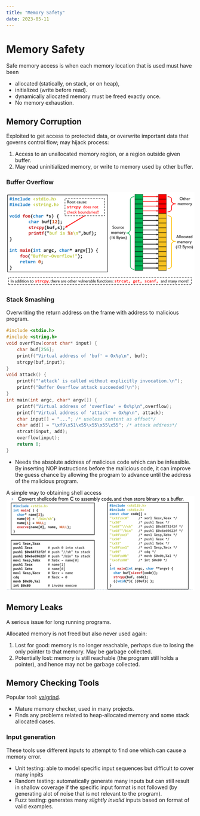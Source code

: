 ```yaml
---
title: "Memory Safety"
date: 2023-05-11
---
```

# Memory Safety
Safe memory access is when each memory location that is used must have been
- allocated (statically, on stack, or on heap),
- initialized (write before read).
- dynamically allocated memory must be freed exactly once.
- No memory exhaustion.
## Memory Corruption
Exploited to get access to protected data, or overwrite important data that governs control flow; may hijack process:
1. Access to an unallocated memory region, or a region outside given buffer.
2. May read uninitialized memory, or write to memory used by other buffer.
### Buffer Overflow
![](Pics/Pasted%20image%2020230911011103.png)
### Stack Smashing
Overwriting the return address on the frame with address to malicious program.
```c
#include <stdio.h>  
#include <string.h>  
void overflow(const char* input) {  
	char buf[256];  
	printf("Virtual address of 'buf' = Ox%p\n", buf);  
	strcpy(buf,input);  
}  
void attack() {  
	printf("'attack’ is called without explicitly invocation.\n");  
	printf("Buffer Overflow attack succeeded!\n");  
}  
int main(int argc, char* argv[]) {  
	printf("Virtual address of 'overflow' = Ox%p\n",overflow);  
	printf("Virtual address of 'attack' = Ox%p\n", attack);  
	char input[] = "..."; /* useless content as offset*/  
	char add[] = "\xf9\x51\x55\x55\x55\x55"; /* attack address*/  
	strcat(input, add);  
	overflow(input);  
	return 0;  
}
```
- Needs the absolute address of malicious code which can be infeasible. By inserting NOP instructions before the malicious code, it can improve the guess chance by allowing the program to advance until the address of the malicious program.

A simple way to obtaining shell access
![](Pics/Pasted%20image%2020230911011702.png)
## Memory Leaks
A serious issue for long running programs.

Allocated memory is not freed but also never used again:
1. Lost for good: memory is no longer reachable, perhaps due to losing the only pointer to that memory. May be garbage collected.
2. Potentially lost: memory is still reachable (the program still holds a pointer), and hence may not be garbage collected. 
## Memory Checking Tools
Popular tool: [valgrind](http://valgrind.org/).
- Mature memory checker, used in many projects.
- Finds any problems related to heap-allocated memory and some stack allocated cases.
### Input generation
These tools use different inputs to attempt to find one which can cause a memory error.
- Unit testing: able to model specific input sequences but difficult to cover many inpits
- Random testing: automatically generate many inputs but can still result in shallow coverage if the specific input format is not followed (by generating alot of noise that is not relevant to the program).
- Fuzz testing: generates many *slightly invalid* inputs based on format of valid examples. 